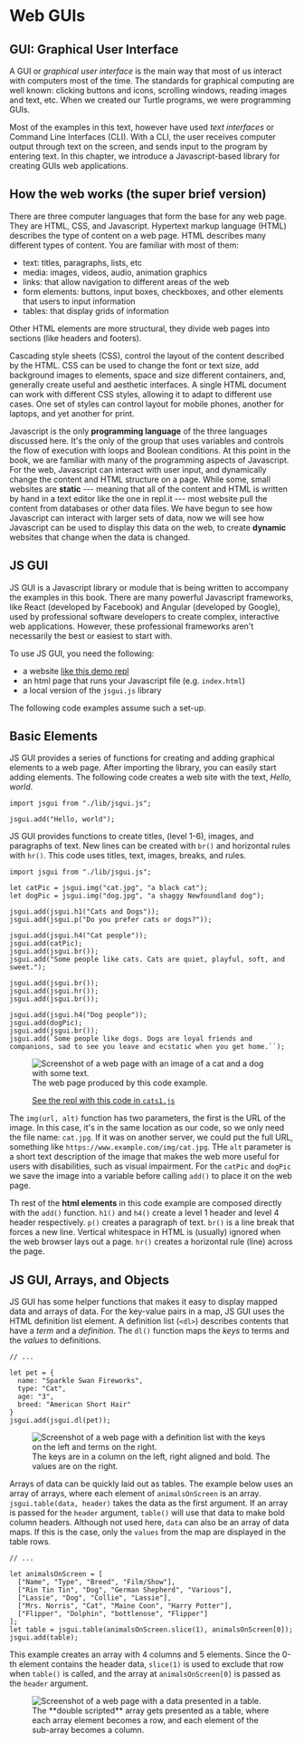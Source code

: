 Web GUIs
========

GUI: Graphical User Interface
-----------------------------

A GUI or _graphical user interface_ is the main way that most of us
interact with computers most of the time. The standards for graphical
computing are well known: clicking buttons and icons, scrolling windows,
reading images and text, etc. When we created our Turtle programs, we
were programming GUIs.

Most of the examples in this text, however have used _text interfaces_
or Command Line Interfaces (CLI). With a CLI, the user receives computer
output through text on the screen, and sends input to the program by
entering text. In this chapter, we introduce a Javascript-based library
for creating GUIs web applications.

How the web works (the super brief version)
-------------------------------------------

There are three computer languages that form the base for any web page.
They are HTML, CSS, and Javascript. Hypertext markup language (HTML)
describes the type of content on a web page. HTML describes many different types of content. You are familiar with most of them:
- text: titles, paragraphs, lists, etc
- media: images, videos, audio, animation graphics
- links: that allow navigation to different areas of the web
- form elements: buttons, input boxes, checkboxes, and other elements that users to input information
- tables: that display grids of information

Other HTML elements are more structural, they divide web pages into sections (like headers and footers).

Cascading style sheets (CSS), control the layout of the content described by the
HTML. CSS can be used to change the font or text size, add background images to
elements, space and size different containers, and, generally create useful and
aesthetic interfaces. A single HTML document can work with different CSS styles,
allowing it to adapt to different use cases. One set of styles can control
layout for mobile phones, another for laptops, and yet another for print.

Javascript is the only **programming language** of the three languages discussed
here. It's the only of the group that uses variables and controls the flow of
execution with loops and Boolean conditions. At this point in the book, we are
familiar with many of the programming aspects of Javascript. For the web,
Javascript can interact with user input, and dynamically change the content and
HTML structure on a page. While some, small websites are **static** --- meaning
that all of the content and HTML is written by hand in a text editor like the
one in repl.it --- most website pull the content from databases or other data
files. We have begun to see how Javascript can interact with larger sets of
data, now we will see how Javascript can be used to display this data on the
web, to create **dynamic** websites that change when the data is changed.

JS GUI
------

JS GUI is a Javascript library or module that is being written to accompany
the examples in this book. There are many powerful Javascript frameworks,
like React (developed by Facebook) and Angular (developed by Google), used
by professional software developers to create complex, interactive web
applications. However, these professional frameworks aren't necessarily
the best or easiest to start with.

To use JS GUI, you need the following:

- a website [like this demo repl](https://repl.it/@mcuringa/JSGuiDemo)
- an html page that runs your Javascript file (e.g. `index.html`)
- a local version of the `jsgui.js` library

The following code examples assume such a set-up.

Basic Elements
--------------

JS GUI provides a series of functions for creating and adding
graphical elements to a web page. After importing the library,
you can easily start adding elements. The following code creates
a web site with the text, _Hello, world_.

~~~~~~~~~~~~~~~~~~~~~~~~~~~~{.javascript .numberLines}
import jsgui from "./lib/jsgui.js";

jsgui.add("Hello, world");
~~~~~~~~~~~~~~~~~~~~~~~~~~~~

JS GUI provides functions to create titles, (level 1-6), images,
and paragraphs of text. New lines can be created with `br()` and
horizontal rules with `hr()`. This code uses titles, text, images,
breaks, and rules.

~~~~~~~~~~~~~~~~~~~~~~~~~~~~{.javascript .numberLines}
import jsgui from "./lib/jsgui.js";

let catPic = jsgui.img("cat.jpg", "a black cat");
let dogPic = jsgui.img("dog.jpg", "a shaggy Newfoundland dog");

jsgui.add(jsgui.h1("Cats and Dogs"));
jsgui.add(jsgui.p("Do you prefer cats or dogs?"));

jsgui.add(jsgui.h4("Cat people"));
jsgui.add(catPic);
jsgui.add(jsgui.br());
jsgui.add("Some people like cats. Cats are quiet, playful, soft, and sweet.");

jsgui.add(jsgui.br());
jsgui.add(jsgui.hr());
jsgui.add(jsgui.br());

jsgui.add(jsgui.h4("Dog people"));
jsgui.add(dogPic);
jsgui.add(jsgui.br());
jsgui.add(`Some people like dogs. Dogs are loyal friends and
companions, sad to see you leave and ecstatic when you get home.``);

~~~~~~~~~~~~~~~~~~~~~~~~~~~~

<figure class="figure border">
<img src="figs/cats1.png" class="figure-img img-fluid" alt="Screenshot of a web page with an image of a cat and a dog with some text.">
<figcaption class="figure-caption">
The web page produced by this code example.

[See the repl with this code in `cats1.js`](https://repl.it/@mcuringa/JSGuiDemo)
</figcaption>
</figure>

The `img(url, alt)` function has two parameters, the first is the URL of the
image. In this case, it's in the same location as our code, so we only need the
file name: `cat.jpg`. If it was on another server, we could put the full URL,
something like `https://www.example.com/img/cat.jpg`. THe `alt` parameter is a
short text description of the image that makes the web more useful for users
with disabilities, such as visual impairment. For the `catPic` and `dogPic` we
save the image into a variable before calling `add()` to place it on the
web page.

Th rest of the **html elements** in this code example are composed directly with
the `add()` function. `h1()` and `h4()` create a level 1 header and level 4
header respectively. `p()` creates a paragraph of text. `br()` is a line break
that forces a new line. Vertical whitespace in HTML is (usually) ignored when
the web browser lays out a page. `hr()` creates a horizontal rule (line) across
the page.

JS GUI, Arrays, and Objects
---------------------------

JS GUI has some helper functions that makes it easy to display
mapped data and arrays of data. For the key-value pairs in a
map, JS GUI uses the HTML definition list element. A definition
list (`<dl>`) describes contents that have a _term_ and a _definition_.
The `dl()` function maps the _keys_ to terms and the _values_ to definitions.

~~~~~~~~~~~~~~~~~~~~~~~~~~~~{.javascript .numberLines}
// ...

let pet = {
  name: "Sparkle Swan Fireworks",
  type: "Cat",
  age: "3",
  breed: "American Short Hair"
}
jsgui.add(jsgui.dl(pet));

~~~~~~~~~~~~~~~~~~~~~~~~~~~~

<figure class="figure border">
<img src="figs/jsgui-dl.png" class="figure-img img-fluid" alt="Screenshot of a web page with a definition list with the keys on the left and terms on the right.">
<figcaption class="figure-caption">
The keys are in a column on the left, right aligned and bold. The values are
on the right.
</figcaption>
</figure>

Arrays of data can be quickly laid out as tables. The example below uses
an array of arrays, where each element of `animalsOnScreen` is an array.
`jsgui.table(data, header)` takes the data as the first argument. If
an array is passed for the `header` argument, `table()` will use
that data to make bold column headers. Although not used here,
`data` can also be an array of data maps. If this is the case, only
the `values` from the map are displayed in the table rows.

~~~~~~~~~~~~~~~~~~~~~~~~~~~~{.javascript .numberLines}
// ...

let animalsOnScreen = [
  ["Name", "Type", "Breed", "Film/Show"],
  ["Rin Tin Tin", "Dog", "German Shepherd", "Various"],
  ["Lassie", "Dog", "Collie", "Lassie"],
  ["Mrs. Norris", "Cat", "Maine Coon", "Harry Potter"],
  ["Flipper", "Dolphin", "bottlenose", "Flipper"]
];
let table = jsgui.table(animalsOnScreen.slice(1), animalsOnScreen[0]);
jsgui.add(table);

~~~~~~~~~~~~~~~~~~~~~~~~~~~~

This example creates an array with 4 columns and 5 elements. Since the
0-th element contains the header data, `slice(1)` is used to exclude
that row when `table()` is called, and the array at `animalsOnScreen[0]`
is passed as the `header` argument.

<figure class="figure border">
<img src="figs/jsgui-table.png" class="figure-img img-fluid" alt="Screenshot of a web page with a data presented in a table.">
<figcaption class="figure-caption">
The **double scripted** array gets presented as a table, where each array
element becomes a row, and each element of the sub-array becomes a column.
</figcaption>
</figure>
